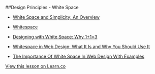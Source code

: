 

##Design Principles - White Space

+ [White Space and Simplicity: An Overview](http://www.smashingmagazine.com/2007/01/12/white-space-and-simplicity-an-overview/)

+ [Whitespace](http://alistapart.com/article/whitespace)

+ [Designing with White Space: Why 1+1=3](http://kadavy.net/blog/posts/whitespace-113/)

+ [Whitespace in Web Design: What It Is and Why You Should Use It](http://blog.teamtreehouse.com/white-space-in-web-design-what-it-is-and-why-you-should-use-it)

+ [The Importance Of White Space In Web Design With Examples](http://www.designyourway.net/blog/inspiration/the-importance-of-white-space-in-web-design-with-examples/)





<a href='https://learn.co/lessons/hs-design-principles-white-space' data-visibility='hidden'>View this lesson on Learn.co</a>

